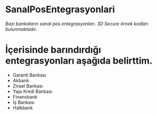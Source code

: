 # SanalPosEntegrasyonlari
_Bazı bankaların sanal pos entegrasyonları. 3D Secure örnek kodları bulunmaktadır._

 
# İçerisinde barındırdığı entegrasyonları aşağıda belirttim.
- Garanti Bankası
- Akbank
- Ziraat Bankası
- Yapı Kredi Bankası
- Finansbank
- İş Bankası
- Halkbank
 
